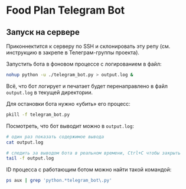 # Food Plan Telegram Bot

## Запуск на сервере
Приконнектится к серверу по SSH и склонировать эту репу (см. инструкцию в закрепе в Телеграм-группы проекта).

Запустить бота в фоновом процессе с логированием в файл:

```sh
nohup python -u ./telegram_bot.py > output.log &
```

Всё, что бот логирует и печатает будет перенаправлено в файл `output.log` в текущей директории.

Для остановки бота нужно «убить» его процесс:

```sh
pkill -f telegram_bot.py
```

Посмотреть, что бот выводит можно в `output.log`:

```sh
# один раз показать содержимое вывода
cat output.log

# следить за выводом бота в реальном времени, Ctrl+C чтобы закрыть
tail -f output.log
```

ID процесса с работающим ботом можно найти такой командой:

```sh
ps aux | grep 'python.*telegram_bot\.py'
```
